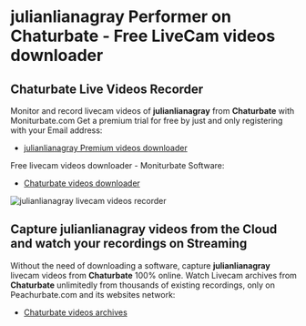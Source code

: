# julianlianagray Performer on Chaturbate - Free LiveCam videos downloader

## Chaturbate Live Videos Recorder

Monitor and record livecam videos of **julianlianagray** from **Chaturbate** with Moniturbate.com
Get a premium trial for free by just and only registering with your Email address:
* [julianlianagray Premium videos downloader](https://moniturbate.com/request-demo-licence-key.html)

Free livecam videos downloader - Moniturbate Software:
* [Chaturbate videos downloader](https://moniturbate.com/moniturbate-download-software.html)

![julianlianagray livecam videos recorder](https://peachurnet.com/templates/moniturbate-software.png)


## Capture julianlianagray videos from the Cloud and watch your recordings on Streaming

Without the need of downloading a software, capture **julianlianagray** livecam videos from **Chaturbate** 100% online.
Watch Livecam archives from **Chaturbate** unlimitedly from thousands of existing recordings, only on Peachurbate.com and its websites network:
* [Chaturbate videos archives](https://peachurnet.com/)